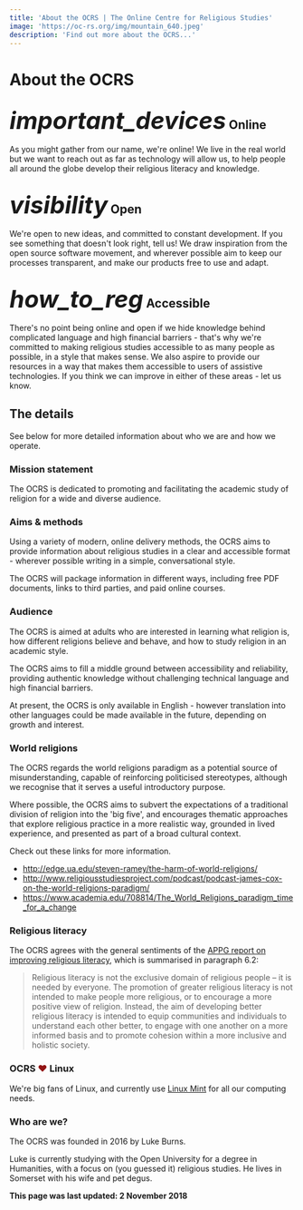 ```yaml
---
title: 'About the OCRS | The Online Centre for Religious Studies'
image: 'https://oc-rs.org/img/mountain_640.jpeg'
description: 'Find out more about the OCRS...'
---
```

# About the OCRS

<div class="row bg-secondary text-white p-3 mb-3">
    <div class="col-sm">
    <h2><i style="font-size: 2em" class="material-icons">important_devices</i> Online</h2>
    <p>As you might gather from our name, we're online! We live in the real world but we want to reach out as far as technology will allow us, to help people all around the globe develop their religious literacy and knowledge.
    <h2><i style="font-size: 2em" class="material-icons">visibility</i> Open</h2>
    <p>We're open to new ideas, and committed to constant development. If you see something that doesn't look right, tell us! We draw inspiration from the open source software movement, and wherever possible aim to keep our processes transparent, and make our products free to use and adapt.</p>
    <h2><i style="font-size: 2em" class="material-icons">how_to_reg</i> Accessible</h2>
    <p>There's no point being online and open if we hide knowledge behind complicated language and high financial barriers - that's why we're committed to making religious studies accessible to as many people as possible, in a style that makes sense. We also aspire to provide our resources in a way that makes them accessible to users of assistive technologies. If you think we can improve in either of these areas - let us know.</p>
    </div>
</div>

## The details
See below for more detailed information about who we are and how we operate.

### Mission statement
The OCRS is dedicated to promoting and facilitating the academic study of religion for a wide and diverse audience.

### Aims &amp; methods
Using a variety of modern, online delivery methods, the OCRS aims to provide information about religious studies in a clear and accessible format - wherever possible writing in a simple, conversational style.

The OCRS will package information in different ways, including free PDF documents, links to third parties, and paid online courses.

### Audience
The OCRS is aimed at adults who are interested in learning what religion is, how different religions believe and behave, and how to study religion in an academic style.

The OCRS aims to fill a middle ground between accessibility and reliability, providing authentic knowledge without challenging technical language and high financial barriers.

At present, the OCRS is only available in English - however translation into other languages could be made available in the future, depending on growth and interest.

### World religions
The OCRS regards the world religions paradigm as a potential source of misunderstanding, capable of reinforcing politicised stereotypes, although we recognise that it serves a useful introductory purpose.

Where possible, the OCRS aims to subvert the expectations of a traditional division of religion into the &#39;big five&#39;, and encourages thematic approaches that explore religious practice in a more realistic way, grounded in lived experience, and presented as part of a broad cultural context.

Check out these links for more information.

* <a href="http://edge.ua.edu/steven-ramey/the-harm-of-world-religions/">http://edge.ua.edu/steven-ramey/the-harm-of-world-religions/</a>
* <a href="http://www.religiousstudiesproject.com/podcast/podcast-james-cox-on-the-world-religions-paradigm/">http://www.religiousstudiesproject.com/podcast/podcast-james-cox-on-the-world-religions-paradigm/</a>
* <a href="https://www.academia.edu/708814/The_World_Religions_paradigm_time_for_a_change">https://www.academia.edu/708814/The_World_Religions_paradigm_time_for_a_change</a>

### Religious literacy
The OCRS agrees with the general sentiments of the <a href="http://www.reonline.org.uk/wp-content/uploads/2016/07/APPG-on-RE-Improving-Religious-Literacy-full-report.pdf" target="_BLANK">APPG report on improving religious literacy</a>, which is summarised in paragraph 6.2:

<blockquote class="blockquote">Religious literacy is not the exclusive domain of religious people – it is needed by everyone. The promotion of greater religious literacy is not intended to make people more religious, or to encourage a more positive view of religion. Instead, the aim of developing better religious literacy is intended to equip communities and individuals to understand each other better, to engage with one another on a more informed basis and to promote cohesion within a more inclusive and holistic society.</blockquote>

### OCRS <span style="color: #921515">&#9829;</span> Linux
We're big fans of Linux, and currently use <a href="https://linuxmint.com/" target="_BLANK">Linux Mint</a> for all our computing needs.

### Who are we?
The OCRS was founded in 2016 by Luke Burns.

Luke is currently studying with the Open University for a degree in Humanities, with a focus on (you guessed it) religious studies. He lives in Somerset with his wife and pet degus.

**This page was last updated: 2 November 2018**